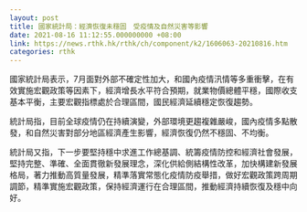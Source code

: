 ```yaml
---
layout: post
title: 國家統計局：經濟恢復未穩固　受疫情及自然災害等影響
date: 2021-08-16 11:12:55.000000000 +08:00
link: https://news.rthk.hk/rthk/ch/component/k2/1606063-20210816.htm
categories: rthk
---
```


國家統計局表示，7月面對外部不確定性加大，和國內疫情汛情等多重衝擊，在有效實施宏觀政策等因素下，經濟增長水平符合預期，就業物價總體平穩，國際收支基本平衡，主要宏觀指標處於合理區間，國民經濟延續穩定恢復趨勢。

統計局指，目前全球疫情仍在持續演變，外部環境更趨複雜嚴峻，國內疫情多點散發，和自然災害對部分地區經濟產生影響，經濟恢復仍然不穩固、不均衡。

統計局又指，下一步要堅持穩中求進工作總基調、統籌疫情防控和經濟社會發展，堅持完整、準確、全面貫徹新發展理念，深化供給側結構性改革，加快構建新發展格局，著力推動高質量發展，精準落實常態化疫情防疫舉措，做好宏觀政策跨周期調節，精準實施宏觀政策，保持經濟運行在合理區間，推動經濟持續恢復及穩中向好。
